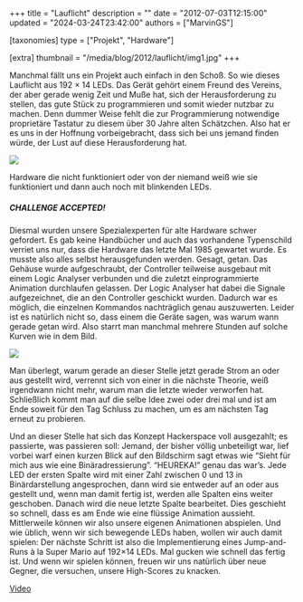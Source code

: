 +++
title = "Lauflicht"
description = ""
date = "2012-07-03T12:15:00"
updated = "2024-03-24T23:42:00"
authors = ["MarvinGS"]

[taxonomies]
type = ["Projekt", "Hardware"]

[extra]
thumbnail = "/media/blog/2012/lauflicht/img1.jpg"
+++

Manchmal fällt uns ein Projekt auch einfach in den Schoß. So wie dieses
Lauflicht aus 192 × 14 LEDs. Das Gerät gehört einem Freund des Vereins, der aber
gerade wenig Zeit und Muße hat, sich der Herausforderung zu stellen, das gute
Stück zu programmieren und somit wieder nutzbar zu machen. Denn dummer Weise
fehlt die zur Programmierung notwendige proprietäre Tastatur zu diesem über 30
Jahre alten Schätzchen. Also hat er es uns in der Hoffnung vorbeigebracht, dass
sich bei uns jemand finden würde, der Lust auf diese Herausforderung hat.

![](/media/blog/2012/lauflicht/img1.jpg)

Hardware die nicht funktioniert oder von der niemand weiß wie sie funktioniert
und dann auch noch mit blinkenden LEDs.

##### CHALLENGE ACCEPTED!

Diesmal wurden unsere Spezialexperten für alte Hardware schwer gefordert. Es
gab keine Handbücher und auch das vorhandene Typenschild verriet uns nur, dass
die Hardware das letzte Mal 1985 gewartet wurde. Es musste also alles selbst
herausgefunden werden. Gesagt, getan. Das Gehäuse wurde aufgeschraubt, der
Controller teilweise ausgebaut mit einem Logic Analyser verbunden und die
zuletzt einprogrammierte Animation durchlaufen gelassen. Der Logic Analyser
hat dabei die Signale aufgezeichnet, die an den Controller geschickt wurden.
Dadurch war es möglich, die einzelnen Kommandos nachträglich genau auszuwerten.
Leider ist es natürlich nicht so, dass einem die Geräte sagen, was warum wann
gerade getan wird. Also starrt man manchmal mehrere Stunden auf solche Kurven
wie in dem Bild.

![](/media/blog/2012/lauflicht/img2.jpg)

Man überlegt, warum gerade an dieser Stelle jetzt gerade Strom an oder aus
gestellt wird, verrennt sich von einer in die nächste Theorie, weiß irgendwann
nicht mehr, warum man die letzte wieder verworfen hat. Schließlich kommt man
auf die selbe Idee zwei oder drei mal und ist am Ende soweit für den Tag
Schluss zu machen, um es am nächsten Tag erneut zu probieren.

Und an dieser Stelle hat sich das Konzept Hackerspace voll ausgezahlt; es
passierte, was passieren soll: Jemand, der bisher völlig unbeteiligt war, lief
vorbei warf einen kurzen Blick auf den Bildschirm sagt etwas wie “Sieht für
mich aus wie eine Binäradressierung”. “HEUREKA!” genau das war’s. Jede LED der
ersten Spalte wird mit einer Zahl zwischen 0 und 13 in Binärdarstellung
angesprochen, dann wird sie entweder auf an oder aus gestellt und, wenn man
damit fertig ist, werden alle Spalten eins weiter geschoben. Danach wird die
neue letzte Spalte bearbeitet. Dies geschieht so schnell, dass es am Ende wie
eine flüssige Animation aussieht. Mittlerweile können wir also unsere eigenen
Animationen abspielen. Und wie üblich, wenn wir sich bewegende LEDs haben,
wollen wir auch damit spielen: Der nächste Schritt ist also die Implementierung
eines Jump-and-Runs à la Super Mario auf 192×14 LEDs. Mal gucken wie schnell
das fertig ist. Und wenn wir spielen können, freuen wir uns natürlich über neue
Gegner, die versuchen, unsere High-Scores zu knacken.

[Video](https://youtube.com/watch?v=Ilu1I9LmIsU)
